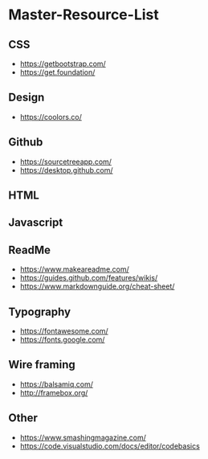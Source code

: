# Master-Resource-List

<!-- <div width="100%" height="100px" background-image="https://miro.medium.com/max/12032/0*fUJ-vxQtDB0ssLX7">
asldkaslkjdasd
</div> -->


## CSS 
- https://getbootstrap.com/
- https://get.foundation/

## Design
- https://coolors.co/

## Github
- https://sourcetreeapp.com/
- https://desktop.github.com/

## HTML

## Javascript

## ReadMe 
- https://www.makeareadme.com/
- https://guides.github.com/features/wikis/
- https://www.markdownguide.org/cheat-sheet/

## Typography
- https://fontawesome.com/
- https://fonts.google.com/

## Wire framing

- https://balsamiq.com/
- http://framebox.org/


## Other
- https://www.smashingmagazine.com/
- https://code.visualstudio.com/docs/editor/codebasics
